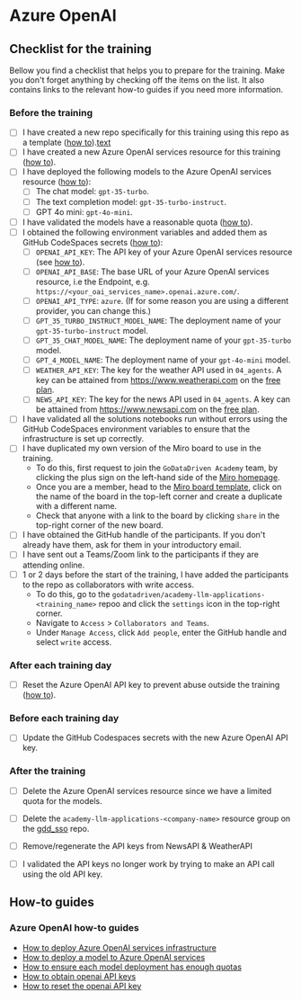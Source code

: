# Azure OpenAI

## Checklist for the training
Bellow you find a checklist that helps you to prepare for the training.
Make you don't forget anything by checking off the items on the list.
It also contains links to the relevant how-to guides if you need more information.

### Before the training
- [ ] I have created a new repo specifically for this training using this repo as a template ([how to](how-to-setup-new-repo-and-code-spaces.md)).[text](<Azure OpenAI/how-to-deploy-aoi-infrastructure.md>)
- [ ] I have created a new Azure OpenAI services resource for this training ([how to](how-to-deploy-aoi-infrastructure.md)).
- [ ] I have deployed the following models to the Azure OpenAI services resource ([how to](how-to-deploy-aoi-models.md)):
    - [ ] The chat model: `gpt-35-turbo`.
    - [ ] The text completion model: `gpt-35-turbo-instruct`.
    - [ ] GPT 4o mini: `gpt-4o-mini`.
- [ ] I have validated the models have a reasonable quota ([how to](How-to-ensure-each-model-deployment-has-enough-quotas.md)).
- [ ] I obtained the following environment variables and added them as GitHub CodeSpaces secrets ([how to](how-to-set-github-codespace-secrets.md)):
    - [ ] `OPENAI_API_KEY`: The API key of your Azure OpenAI services resource (see [how to](how-to-obtain-openai-api-keys.md)).
    - [ ] `OPENAI_API_BASE`: The base URL of your Azure OpenAI services resource, i.e the Endpoint, e.g. `https://<your_oai_services_name>.openai.azure.com/`.
    - [ ] `OPENAI_API_TYPE`: `azure`. (If for some reason you are using a different provider, you can change this.)
    - [ ] `GPT_35_TURBO_INSTRUCT_MODEL_NAME`: The deployment name of your `gpt-35-turbo-instruct` model.
    - [ ] `GPT_35_CHAT_MODEL_NAME`: The deployment name of your `gpt-35-turbo` model.
    - [ ] `GPT_4_MODEL_NAME`: The deployment name of your `gpt-4o-mini` model.
    - [ ] `WEATHER_API_KEY`: The key for the weather API used in `04_agents`. A key can be attained from https://www.weatherapi.com on the [free plan](https://www.weatherapi.com/pricing.aspx).
    - [ ] `NEWS_API_KEY`: The key for the news API used in `04_agents`. A key can be attained from https://www.newsapi.com on the [free plan](https://newsapi.org/pricing).
- [ ] I have validated all the solutions notebooks run without errors using the GitHub CodeSpaces environment variables to ensure that the infrastructure is set up correctly.
- [ ] I have duplicated my own version of the Miro board to use in the training.
    - To do this, first request to join the `GoDataDriven Academy` team, by clicking the plus sign on the left-hand side of the [Miro homepage](https://miro.com/app/dashboard/).
    - Once you are a member, head to the [Miro board template](https://miro.com/app/board/uXjVNABD2U8=/), click on the name of the board in the top-left corner and create a duplicate with a different name.
    - Check that anyone with a link to the board by clicking `share` in the top-right corner of the new board.
- [ ] I have obtained the GitHub handle of the participants. If you don't already have them, ask for them in your introductory email.
- [ ] I have sent out a Teams/Zoom link to the participants if they are attending online.
- [ ] 1 or 2 days before the start of the training, I have added the participants to the repo as collaborators with write access.
    - To do this, go to the `godatadriven/academy-llm-applications-<training_name>` repoo and click the `settings` icon in the top-right corner.
    - Navigate to `Access` > `Collaborators and Teams`.
    - Under `Manage Access`, click `Add people`, enter the GitHub handle and select `write` access.

### After each training day
- [ ] Reset the Azure OpenAI API key to prevent abuse outside the training ([how to](how-to-reset-openai-api-keys.md)).

### Before each training day
- [ ] Update the GitHub Codespaces secrets with the new Azure OpenAI API key.

### After the training
- [ ] Delete the Azure OpenAI services resource since we have a limited quota for the models.
- [ ] Delete the `academy-llm-applications-<company-name>` resource group on the [gdd_sso](https://github.com/godatadriven/gdd_sso) repo.
- [ ] Remove/regenerate the API keys from NewsAPI & WeatherAPI
- [ ] I validated the API keys no longer work by trying to make an API call using the old API key.


## How-to guides

### Azure OpenAI how-to guides
- [How to deploy Azure OpenAI services infrastructure](how-to-deploy-aoi-infrastructure.md)
- [How to deploy a model to Azure OpenAI services](how-to-deploy-aoi-models.md)
- [How to ensure each model deployment has enough quotas](how-to-ensuring-each-model-deplotment-has-enough-quota.md)
- [How to obtain openai API keys](how-to-obtain-openai-api-keys.md)
- [How to reset the openai API key](how-to-reset-openai-api-keys.md)
